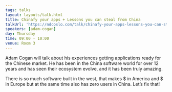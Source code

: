 ```yaml
---
tags: talks
layout: layouts/talk.html
title: Chinafy your apps + Lessons you can steal from China
talkUrl: 'https://ndcoslo.com/talk/chinafy-your-apps-lessons-you-can-steal-from-china-1/'
speakers: [adam-cogan]
day: Thursday
time: 09:00 - 10:00
venue: Room 3
---
```

Adam Cogan will talk about his experiences getting applications ready for the Chinese market. He has been in the China software world for over 12 years and has seen their ecosystem evolve, and it has been truly amazing.

There is so much software built in the west, that makes $ in America and $ in Europe but at the same time also has zero users in China. Let’s fix that!